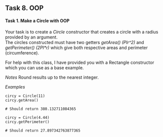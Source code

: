 ## Task 8. OOP

#### Task 1. Make a Circle with OOP

Your task is to create a _Circle_ constructor that creates a circle with a radius provided by an argument.   
The circles constructed must have two getters _getArea() (PIr^2)_ and _getPerimeter() (2PI*r)_ which give both respective areas and perimeter (circumference).

For help with this class, I have provided you with a Rectangle constructor which you can use as a base example.
  
_Notes_
Round results up to the nearest integer.  

_Examples_  
```plaintext
circy = Circle(11)
circy.getArea()

# Should return 380.132711084365

circy = Circle(4.44)
circy.getPerimeter()

# Should return 27.897342763877365
```

